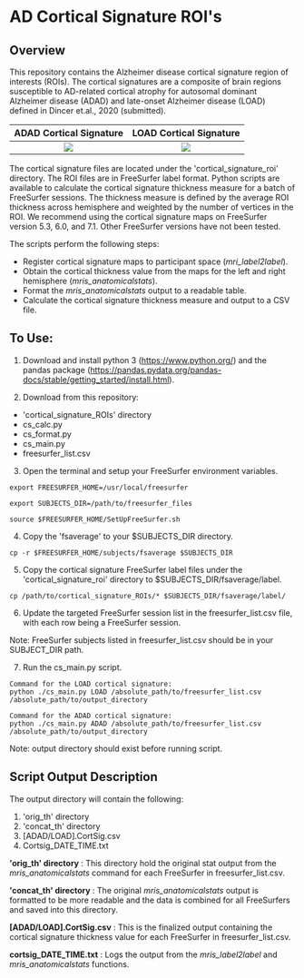 # AD Cortical Signature ROI's
## Overview

This repository contains the Alzheimer disease cortical signature region of interests (ROIs). The cortical signatures are a composite of brain regions susceptible to AD-related cortical atrophy for autosomal dominant Alzheimer disease (ADAD) and late-onset Alzheimer disease (LOAD) defined in Dincer et.al., 2020 (submitted).
  
  
ADAD Cortical Signature            |  LOAD Cortical Signature
:-------------------------:|:-------------------------:
![](https://github.com/benzinger-icl/ADcortsig-roi/blob/master/example_images/ADADCortSig_image.png)  |  ![](https://github.com/benzinger-icl/ADcortsig-roi/blob/master/example_images/LOADCortSig_image.png)
 


The cortical signature files are located under the 'cortical_signature_roi' directory. The ROI files are in FreeSurfer label format. Python scripts are available to calculate the cortical signature thickness measure for a batch of FreeSurfer sessions. The thickness measure is defined by the average ROI thickness across hemisphere and weighted by the number of vertices in the ROI. We recommend using the cortical signature maps on FreeSurfer version 5.3, 6.0, and 7.1. Other FreeSurfer versions have not been tested.

The scripts perform the following steps:
-	Register cortical signature maps to participant space (*mri_label2label*).
-	Obtain the cortical thickness value from the maps for the left and right hemisphere (*mris_anatomicalstats*).
-	Format the *mris_anatomicalstats* output to a readable table.
-	Calculate the cortical signature thickness measure and output to a CSV file.  


## To Use:
1. Download and install python 3 (https://www.python.org/) and the pandas package (https://pandas.pydata.org/pandas-docs/stable/getting_started/install.html).

2. Download from this repository:
 - 'cortical_signature_ROIs' directory
- cs_calc.py
- cs_format.py
- cs_main.py
- freesurfer_list.csv

3. Open the terminal and setup your FreeSurfer environment variables.

```
export FREESURFER_HOME=/usr/local/freesurfer

export SUBJECTS_DIR=/path/to/freesurfer_files

source $FREESURFER_HOME/SetUpFreeSurfer.sh
```

4. Copy the 'fsaverage' to your $SUBJECTS_DIR directory.

```
cp -r $FREESURFER_HOME/subjects/fsaverage $SUBJECTS_DIR
```

5. Copy the cortical signature FreeSurfer label files under the 'cortical_signature_roi' directory to $SUBJECTS_DIR/fsaverage/label.

```
cp /path/to/cortical_signature_ROIs/* $SUBJECTS_DIR/fsaverage/label/
```

6. Update the targeted FreeSurfer session list in the freesurfer_list.csv file, with each row being a FreeSurfer session.

Note: FreeSurfer subjects listed in freesurfer_list.csv should be in your SUBJECT_DIR path.

7. Run the cs_main.py script.
```
Command for the LOAD cortical signature:
python ./cs_main.py LOAD /absolute_path/to/freesurfer_list.csv /absolute_path/to/output_directory

Command for the ADAD cortical signature:
python ./cs_main.py ADAD /absolute_path/to/freesurfer_list.csv /absolute_path/to/output_directory
```
Note:  output directory should exist before running script.

## Script Output Description

The output directory will contain the following: 
1.	'orig_th' directory
2.	'concat_th' directory
3.	[ADAD/LOAD].CortSig.csv
4.	Cortsig_DATE_TIME.txt

**'orig_th' directory**
: This directory hold the original stat output from the *mris_anatomicalstats* command for each FreeSurfer in freesurfer_list.csv.

**'concat_th' directory**
: The original *mris_anatomicalstats* output is formatted to be more readable and the data is combined for all FreeSurfers and saved into this directory.

**[ADAD/LOAD].CortSig.csv**
: This is the finalized output containing the cortical signature thickness value for each FreeSurfer in freesurfer_list.csv.

**cortsig_DATE_TIME.txt**
: Logs the output from the *mris_label2label* and *mris_anatomicalstats* functions.
